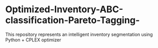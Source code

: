 # Optimized-Inventory-ABC-classification-Pareto-Tagging-
This repository represents an intelligent inventory segmentation using Python + CPLEX optimizer
